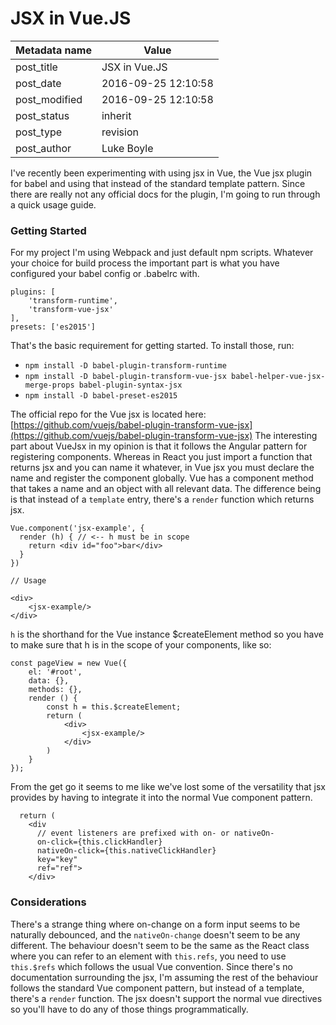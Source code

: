 # JSX in Vue.JS

| Metadata name | Value               |
| ------------- | ------------------- |
| post_title    | JSX in Vue.JS       |
| post_date     | 2016-09-25 12:10:58 |
| post_modified | 2016-09-25 12:10:58 |
| post_status   | inherit             |
| post_type     | revision            |
| post_author   | Luke Boyle          |

I've recently been experimenting with using jsx in Vue, the Vue jsx plugin for babel and using that instead of the standard template pattern. Since there are really not any official docs for the plugin, I'm going to run through a quick usage guide.

### Getting Started

For my project I'm using Webpack and just default npm scripts. Whatever your choice for build process the important part is what you have configured your babel config or .babelrc with.

    plugins: [
        'transform-runtime',
        'transform-vue-jsx'
    ],
    presets: ['es2015']

That's the basic requirement for getting started. To install those, run:

-   `npm install -D babel-plugin-transform-runtime`
-   `npm install -D babel-plugin-transform-vue-jsx babel-helper-vue-jsx-merge-props babel-plugin-syntax-jsx`
-   `npm install -D babel-preset-es2015`

The official repo for the Vue jsx is located here: [https://github.com/vuejs/babel-plugin-transform-vue-jsx](https://github.com/vuejs/babel-plugin-transform-vue-jsx) The interesting part about VueJsx in my opinion is that it follows the Angular pattern for registering components. Whereas in React you just import a function that returns jsx and you can name it whatever, in Vue jsx you must declare the name and register the component globally. Vue has a component method that takes a name and an object with all relevant data. The difference being is that instead of a `template` entry, there's a `render` function which returns jsx.

    Vue.component('jsx-example', {
      render (h) { // <-- h must be in scope
        return <div id="foo">bar</div>
      }
    })

    // Usage

    <div>
        <jsx-example/>
    </div>

`h` is the shorthand for the Vue instance \$createElement method so you have to make sure that h is in the scope of your components, like so:

    const pageView = new Vue({
        el: '#root',
        data: {},
        methods: {},
        render () {
            const h = this.$createElement;
            return (
                <div>
                    <jsx-example/>
                </div>
            )
        }
    });

From the get go it seems to me like we've lost some of the versatility that jsx provides by having to integrate it into the normal Vue component pattern.

      return (
        <div
          // event listeners are prefixed with on- or nativeOn-
          on-click={this.clickHandler}
          nativeOn-click={this.nativeClickHandler}
          key="key"
          ref="ref">
        </div>

### Considerations

There's a strange thing where on-change on a form input seems to be naturally debounced, and the `nativeOn-change` doesn't seem to be any different. The behaviour doesn't seem to be the same as the React class where you can refer to an element with `this.refs`, you need to use `this.$refs` which follows the usual Vue convention. Since there's no documentation surrounding the jsx, I'm assuming the rest of the behaviour follows the standard Vue component pattern, but instead of a template, there's a `render` function. The jsx doesn't support the normal vue directives so you'll have to do any of those things programmatically.
